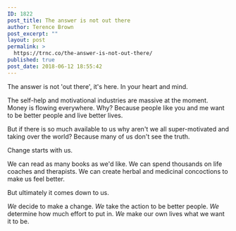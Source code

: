 ```yaml
---
ID: 1822
post_title: The answer is not out there
author: Terence Brown
post_excerpt: ""
layout: post
permalink: >
  https://trnc.co/the-answer-is-not-out-there/
published: true
post_date: 2018-06-12 18:55:42
---
```

The answer is not 'out there', it's here. In your heart and mind.

The self-help and motivational industries are massive at the moment. Money is flowing everywhere. Why? Because people like you and me want to be better people and live better lives.

But if there is so much available to us why aren't we all super-motivated and taking over the world?  Because many of us don't see the truth.

Change starts with us.

We can read as many books as we'd like. We can spend thousands on life coaches and therapists. We can create herbal and medicinal concoctions to make us feel better.

But ultimately it comes down to us.

<em>We</em> decide to make a change.
<em>We</em> take the action to be better people.
<em>We</em> determine how much effort to put in. 
<em>We</em> make our own lives what we want it to be.